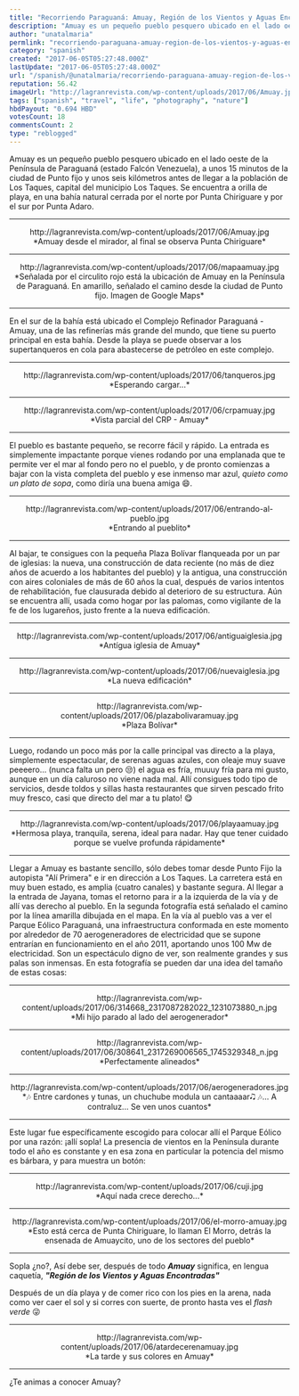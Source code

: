 ```yaml
---
title: "Recorriendo Paraguaná: Amuay, Región de los Vientos y Aguas Encontradas"
description: "Amuay es un pequeño pueblo pesquero ubicado en el lado oeste de la Península de Paraguaná (estado Falcón Venezuela), a unos 15 minutos de la ciudad de..."
author: "unatalmaria"
permlink: "recorriendo-paraguana-amuay-region-de-los-vientos-y-aguas-encontradas"
category: "spanish"
created: "2017-06-05T05:27:48.000Z"
lastUpdate: "2017-06-05T05:27:48.000Z"
url: "/spanish/@unatalmaria/recorriendo-paraguana-amuay-region-de-los-vientos-y-aguas-encontradas"
reputation: 56.42
imageUrl: "http://lagranrevista.com/wp-content/uploads/2017/06/Amuay.jpg"
tags: ["spanish", "travel", "life", "photography", "nature"]
hbdPayout: "0.694 HBD"
votesCount: 18
commentsCount: 2
type: "reblogged"
---
```

Amuay es un pequeño pueblo pesquero ubicado en el lado oeste de la Península de Paraguaná (estado Falcón Venezuela), a unos 15 minutos de la ciudad de Punto fijo y unos seis kilómetros antes de llegar a la población de Los Taques, capital del municipio Los Taques. Se encuentra a orilla de playa, en una bahía natural cerrada por el norte por Punta Chiriguare y por el sur por Punta Adaro.


<hr>


<center>http://lagranrevista.com/wp-content/uploads/2017/06/Amuay.jpg</center>
<center>*Amuay desde el mirador, al final se observa Punta Chiriguare*</center>

<hr>

<center>http://lagranrevista.com/wp-content/uploads/2017/06/mapaamuay.jpg</center>
<center>*Señalada por el circulito rojo está la ubicación de Amuay en la Península de Paraguaná. En amarillo, señalado el camino desde la ciudad de Punto fijo. Imagen de Google Maps*</center>

<hr>



En el sur de la bahía está ubicado el Complejo Refinador Paraguaná - Amuay, una de las refinerías más grande del mundo, que tiene su puerto principal en esta bahía. Desde la playa se puede observar a los supertanqueros en cola para abastecerse de petróleo en este complejo.

<hr>

<center>http://lagranrevista.com/wp-content/uploads/2017/06/tanqueros.jpg</center>
<center>*Esperando cargar...*</center>

<hr>

<center>http://lagranrevista.com/wp-content/uploads/2017/06/crpamuay.jpg</center>
<center>*Vista parcial del CRP - Amuay*</center>

<hr>

El pueblo es bastante pequeño, se recorre fácil y rápido. La entrada es simplemente impactante porque vienes rodando por una emplanada que te permite ver el mar al fondo pero no el pueblo, y de pronto comienzas a bajar con la vista completa del pueblo y ese inmenso mar azul, *quieto como un plato de sopa*, como diría una buena amiga 😄.

<hr>

<center>http://lagranrevista.com/wp-content/uploads/2017/06/entrando-al-pueblo.jpg</center>
<center>*Entrando al pueblito*</center>

<hr>

Al bajar, te consigues con la pequeña Plaza Bolívar flanqueada por un par de iglesias: la nueva, una construcción de data reciente (no más de diez años de acuerdo a los habitantes del pueblo) y la antigua, una construcción con aires coloniales de más de 60 años la cual, después de varios intentos de rehabilitación, fue clausurada debido al deterioro de su estructura. Aún se encuentra allí, usada como hogar por las palomas, como vigilante de la fe de los lugareños, justo frente a la nueva edificación.

<hr>

<center>http://lagranrevista.com/wp-content/uploads/2017/06/antiguaiglesia.jpg</center>
<center>*Antígua iglesia de Amuay*</center>

<hr>

<center>http://lagranrevista.com/wp-content/uploads/2017/06/nuevaiglesia.jpg</center>
<center>*La nueva edificación*</center>

<hr>

<center>http://lagranrevista.com/wp-content/uploads/2017/06/plazabolivaramuay.jpg</center>
<center>*Plaza Bolívar*</center>

<hr>


Luego, rodando un poco más por la calle principal vas directo a la playa, simplemente espectacular, de serenas aguas azules, con oleaje muy suave peeeero... (nunca falta un pero 😒) el agua es fría, muuuy fría para mi gusto, aunque en un día caluroso no viene nada mal. Allí consigues todo tipo de servicios, desde toldos y sillas hasta restaurantes que sirven pescado frito muy fresco, casi que directo del mar a tu plato! 😋

<hr>

<center>http://lagranrevista.com/wp-content/uploads/2017/06/playaamuay.jpg</center>
<center>*Hermosa playa, tranquila, serena, ideal para nadar. Hay que tener cuidado porque se vuelve profunda rápidamente*</center>

<hr>

Llegar a Amuay es bastante sencillo, sólo debes tomar desde Punto Fijo la autopista "Alí Primera" e ir en dirección a Los Taques. La carretera está en muy buen estado, es amplia (cuatro canales) y bastante segura. Al llegar a la entrada de Jayana, tomas el retorno para ir a la izquierda de la vía y de allí vas derecho al pueblo. En la segunda fotografía está señalado el camino por la línea amarilla dibujada en el mapa. 
En la vía al pueblo vas a ver el Parque Eólico Paraguaná, una infraestructura conformada en este momento por alrededor de 70 aerogeneradores de electricidad que se supone entrarían en funcionamiento en el año 2011, aportando unos 100 Mw de electricidad. Son un espectáculo digno de ver, son realmente grandes y sus palas son inmensas. En esta fotografía se pueden dar una idea del tamaño de estas cosas:

<hr>

<center>http://lagranrevista.com/wp-content/uploads/2017/06/314668_2317087282022_1231073880_n.jpg</center>
<center>*Mi hijo parado al lado del aerogenerador*</center>

<hr>

<center>http://lagranrevista.com/wp-content/uploads/2017/06/308641_2317269006565_1745329348_n.jpg</center>
<center>*Perfectamente alineados*</center>

<hr>

<center>http://lagranrevista.com/wp-content/uploads/2017/06/aerogeneradores.jpg</center>
<center>*🎶 Entre cardones y tunas, un chuchube modula un cantaaaar🎝 🎶... A contraluz... Se ven unos cuantos*</center>

<hr>

Este lugar fue específicamente escogido para colocar allí el Parque Eólico por una razón: ¡allí sopla! La presencia de vientos en la Península durante todo el año es constante y en esa zona en particular la potencia del mismo es bárbara, y para muestra un botón:

<hr>

<center>http://lagranrevista.com/wp-content/uploads/2017/06/cuji.jpg</center>
<center>*Aquí nada crece derecho...*</center>

<hr>

<center>http://lagranrevista.com/wp-content/uploads/2017/06/el-morro-amuay.jpg</center>
<center>*Esto está cerca de Punta Chiriguare, lo llaman El Morro, detrás la ensenada de Amuaycito, uno de los sectores del pueblo*</center>

<hr>

Sopla ¿no?, Así debe ser, después de todo ***Amuay*** significa, en lengua caquetía,  ***"Región de los Vientos y Aguas Encontradas"***

Después de un día playa y de comer rico con los pies en la arena, nada como ver caer el sol y si corres con suerte, de pronto hasta ves el *flash verde* 😜

<hr>

<center>http://lagranrevista.com/wp-content/uploads/2017/06/atardecerenamuay.jpg</center>
<center>*La tarde y sus colores en Amuay*</center>

<hr>

¿Te animas a conocer  Amuay?